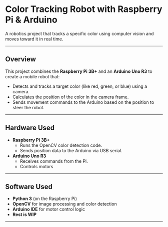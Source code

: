 # Color Tracking Robot with Raspberry Pi & Arduino

A robotics project that tracks a specific color using computer vision and moves toward it in real time.

---

## Overview

This project combines the **Raspberry Pi 3B+** and an **Arduino Uno R3** to create a mobile robot that:

- Detects and tracks a target color (like red, green, or blue) using a camera.
- Calculates the position of the color in the camera frame.
- Sends movement commands to the Arduino based on the position to steer the robot.

---

##  Hardware Used

-  **Raspberry Pi 3B+**
    - Runs the OpenCV color detection code.
    - Sends position data to the Arduino via USB serial.
-  **Arduino Uno R3**
    - Receives commands from the Pi.
    - Controls motors 


---

##  Software Used

- **Python 3** (on the Raspberry Pi)
- **OpenCV** for image processing and color detection
- **Arduino IDE** for motor control logic
- **Rest is WIP**

---

